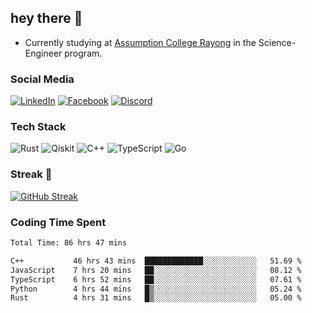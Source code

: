## hey there 👋

- Currently studying at [Assumption College Rayong](https://www.acr.ac.th) in the Science-Engineer program.

### Social Media

[![LinkedIn](https://img.shields.io/badge/linkedin-%230077B5.svg?style=for-the-badge&logo=linkedin&logoColor=white)](https://www.linkedin.com/in/kiattisakbeaw/)
[![Facebook](https://img.shields.io/badge/Facebook-%231877F2.svg?style=for-the-badge&logo=Facebook&logoColor=white)](https://www.facebook.com/kiattisakbeawsanburee)
[![Discord](https://img.shields.io/badge/Discord-%235865F2.svg?style=for-the-badge&logo=discord&logoColor=white)](https://discord.gg/dgRsHb5duc)

### Tech Stack
![Rust](https://img.shields.io/badge/rust-%23000000.svg?style=for-the-badge&logo=rust&logoColor=white)
![Qiskit](https://img.shields.io/badge/Qiskit-%236929C4.svg?style=for-the-badge&logo=Qiskit&logoColor=white)
![C++](https://img.shields.io/badge/c++-%2300599C.svg?style=for-the-badge&logo=c%2B%2B&logoColor=white)
![TypeScript](https://img.shields.io/badge/typescript-%23007ACC.svg?style=for-the-badge&logo=typescript&logoColor=white)
![Go](https://img.shields.io/badge/go-%2300ADD8.svg?style=for-the-badge&logo=go&logoColor=white)


### Streak 🚀
[![GitHub Streak](https://streak-stats.demolab.com?user=beawkiattisak&theme=dark&hide_border=true)](https://git.io/streak-stats)
</div>

### Coding Time Spent
<!--START_SECTION:waka-->

```txt
Total Time: 86 hrs 47 mins

C++           46 hrs 43 mins  █████████████░░░░░░░░░░░░   51.69 %
JavaScript    7 hrs 20 mins   ██░░░░░░░░░░░░░░░░░░░░░░░   08.12 %
TypeScript    6 hrs 52 mins   ██░░░░░░░░░░░░░░░░░░░░░░░   07.61 %
Python        4 hrs 44 mins   █▒░░░░░░░░░░░░░░░░░░░░░░░   05.24 %
Rust          4 hrs 31 mins   █▒░░░░░░░░░░░░░░░░░░░░░░░   05.00 %
```

<!--END_SECTION:waka-->
